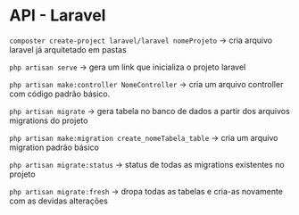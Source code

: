 # API - Laravel

```composter create-project laravel/laravel nomeProjeto``` -> cria arquivo laravel já arquitetado em pastas

```php artisan serve``` -> gera um link que inicializa o projeto laravel

```php artisan make:controller NomeController``` -> cria um arquivo controller com código padrão básico.

```php artisan migrate``` -> gera tabela no banco de dados a partir dos arquivos migrations do projeto

```php artisan make:migration create_nomeTabela_table``` -> cria um arquivo migration padrão básico

```php artisan migrate:status``` -> status de todas as migrations existentes no projeto

```php artisan migrate:fresh``` -> dropa todas as tabelas e cria-as novamente com as devidas alterações

